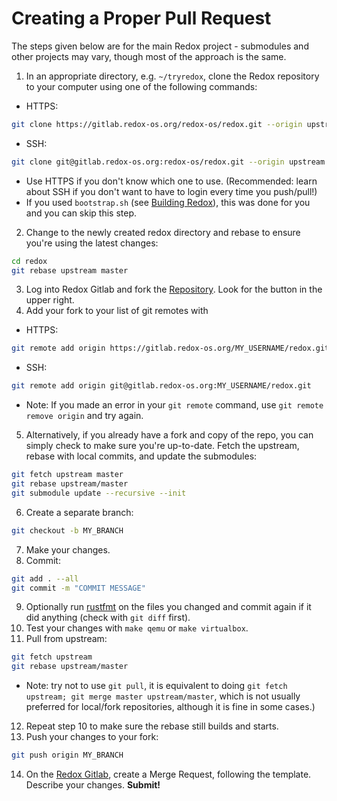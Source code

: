 # Creating a Proper Pull Request

The steps given below are for the main Redox project - submodules and other projects may vary, though most of the approach is the same.


1. In an appropriate directory, e.g. `~/tryredox`, clone the Redox repository to your computer using one of the following commands:
  - HTTPS: 
  ```sh
  git clone https://gitlab.redox-os.org/redox-os/redox.git --origin upstream --recursive
  ```
  - SSH: 
  ```sh
  git clone git@gitlab.redox-os.org:redox-os/redox.git --origin upstream --recursive
  ```
  - Use HTTPS if you don't know which one to use. (Recommended: learn about SSH if you don't want to have to login every time you push/pull!)
  - If you used `bootstrap.sh` (see [Building Redox](./ch02-05-building-redox.md)), this was done for you and you can skip this step.
2. Change to the newly created redox directory and rebase to ensure you're using the latest changes: 
  ```sh
  cd redox
  git rebase upstream master
  ```
3. Log into Redox Gitlab and fork the [Repository](https:/gitlab.redox-os.org/redox-os/redox). Look for the button in the upper right.
4. Add your fork to your list of git remotes with
  - HTTPS: 
  ```sh
  git remote add origin https://gitlab.redox-os.org/MY_USERNAME/redox.git
  ```
  - SSH: 
  ```sh
  git remote add origin git@gitlab.redox-os.org:MY_USERNAME/redox.git
  ```
  - Note: If you made an error in your `git remote` command, use `git remote remove origin` and try again.
5. Alternatively, if you already have a fork and copy of the repo, you can simply check to make sure you're up-to-date. Fetch the upstream, rebase with local commits, and update the submodules:
  ```sh
  git fetch upstream master
  git rebase upstream/master
  git submodule update --recursive --init
  ```
6. Create a separate branch:
  ```sh
  git checkout -b MY_BRANCH
  ```
7. Make your changes.
8. Commit:
  ```sh
  git add . --all
  git commit -m "COMMIT MESSAGE"
  ```
9.  Optionally run [rustfmt](https://github.com/rust-lang/rustfmt) on the files you changed and commit again if it did anything (check with `git diff` first).
10. Test your changes with `make qemu` or `make virtualbox`.
11. Pull from upstream:
  ```sh
  git fetch upstream
  git rebase upstream/master
  ```
  - Note: try not to use `git pull`, it is equivalent to doing `git fetch upstream; git merge master upstream/master`, which is not usually preferred for local/fork repositories, although it is fine in some cases.)
12. Repeat step 10 to make sure the rebase still builds and starts.
13. Push your changes to your fork:
  ```sh
  git push origin MY_BRANCH
  ```
14. On the [Redox Gitlab](https://gitlab.redox-os.org/), create a Merge Request, following the template. Describe your changes. **Submit!**
